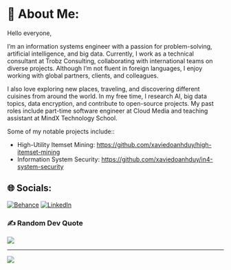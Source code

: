 # 💫 About Me:
Hello everyone,

I’m an information systems engineer with a passion for problem-solving, artificial intelligence, and big data. 
Currently, I work as a technical consultant at Trobz Consulting, collaborating with international teams on diverse projects. Although I’m not fluent in foreign languages, I enjoy working with global partners, clients, and colleagues. 

I also love exploring new places, traveling, and discovering different cuisines from around the world. In my free time, I research AI, big data topics, data encryption, and contribute to open-source projects. My past roles include part-time software engineer at Cloud Media and teaching assistant at MindX Technology School.

Some of my notable projects include::
  -  High-Utility Itemset Mining: https://github.com/xaviedoanhduy/high-itemset-mining
  -  Information System Security: https://github.com/xaviedoanhduy/in4-system-security

## 🌐 Socials:
[![Behance](https://img.shields.io/badge/Behance-1769ff?logo=behance&logoColor=white)](https://behance.net/https://www.behance.net/xaviedo14) [![LinkedIn](https://img.shields.io/badge/LinkedIn-%230077B5.svg?logo=linkedin&logoColor=white)](https://linkedin.com/in/https://www.linkedin.com/in/xavie-do14/) 


### ✍️ Random Dev Quote
![](https://quotes-github-readme.vercel.app/api?type=horizontal&theme=light)

---
[![](https://visitcount.itsvg.in/api?id=xaviedoanhduy&icon=0&color=0)](https://visitcount.itsvg.in)

<!-- Proudly created with GPRM ( https://gprm.itsvg.in ) -->
